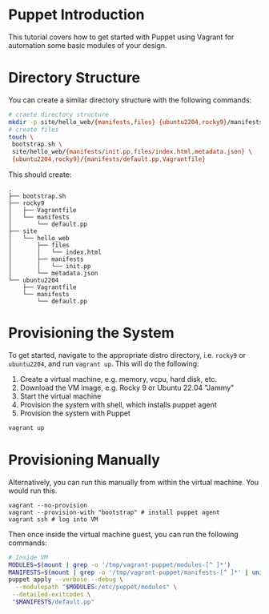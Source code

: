 # Puppet Introduction

This tutorial covers how to get started with Puppet using Vagrant for automation some basic modules of your design.

# Directory Structure

You can create a similar directory structure with the following commands:

```bash
# craete directory structure
mkdir -p site/hello_web/{manifests,files} {ubuntu2204,rocky9}/manifests
# create files
touch \
 bootstrap.sh \
 site/hello_web/{manifests/init.pp,files/index.html,metadata.json} \
 {ubuntu2204,rocky9}/{manifests/default.pp,Vagrantfile}
```

This should create:

```
.
├── bootstrap.sh
├── rocky9
│   ├── Vagrantfile
│   └── manifests
│       └── default.pp
├── site
│   └── hello_web
│       ├── files
│       │   └── index.html
│       ├── manifests
│       │   └── init.pp
│       └── metadata.json
└── ubuntu2204
    ├── Vagrantfile
    └── manifests
        └── default.pp
```

# Provisioning the System

To get started, navigate to the appropriate distro directory, i.e. `rocky9` or `ubuntu2204`, and run `vagrant up`.  This will do the following:


1. Create a virtual machine, e.g. memory, vcpu, hard disk, etc.
2. Download the VM image, e.g. Rocky 9 or Ubuntu 22.04 "Jammy"
3. Start the virtual machine
4. Provision the system with shell, which installs puppet agent
5. Provision the system with Puppet

```bash
vagrant up
```

# Provisioning Manually

Alternatively, you can run this manually from within the virtual machine. You would run this.

```shell
vagrant --no-provision
vagrant --provision-with "bootstrap" # install puppet agent
vagrant ssh # log into VM
```

Then once inside the virtual machine guest, you can run the following commands:

```bash
# Inside VM
MODULES=$(mount | grep -o '/tmp/vagrant-puppet/modules-[^ ]*')
MANIFESTS=$(mount | grep -o '/tmp/vagrant-puppet/manifests-[^ ]*' | uniq)
puppet apply --verbose --debug \
  --modulepath "$MODULES:/etc/puppet/modules" \
 --detailed-exitcodes \
 "$MANIFESTS/default.pp"
```
